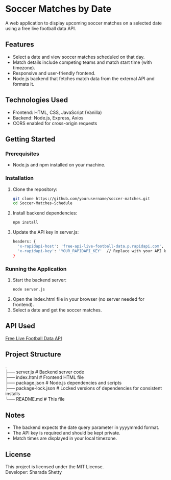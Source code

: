 # Soccer Matches by Date

A web application to display upcoming soccer matches on a selected date using a free live football data API.

## Features

- Select a date and view soccer matches scheduled on that day.
- Match details include competing teams and match start time (with timezone).
- Responsive and user-friendly frontend.
- Node.js backend that fetches match data from the external API and formats it.

## Technologies Used

- Frontend: HTML, CSS, JavaScript (Vanilla)
- Backend: Node.js, Express, Axios
- CORS enabled for cross-origin requests

## Getting Started

### Prerequisites

- Node.js and npm installed on your machine.

### Installation

1. Clone the repository:

   ```bash
   git clone https://github.com/yourusername/soccer-matches.git
   cd Soccer-Matches-Schedule
2. Install backend dependencies:

   ```bash
   npm install
3. Update the API key in server.js:
    ```bash
    headers: {
      'x-rapidapi-host': 'free-api-live-football-data.p.rapidapi.com',
      'x-rapidapi-key': 'YOUR_RAPIDAPI_KEY'  // Replace with your API key
    }

### Running the Application

1. Start the backend server:
    ```bash
    node server.js
2. Open the index.html file in your browser (no server needed for frontend).
3. Select a date and get the soccer matches.

## API Used

[Free Live Football Data API](https://rapidapi.com/free-live-football-data/api/free-api-live-football-data)

## Project Structure
.  
├── server.js               # Backend server code  
├── index.html              # Frontend HTML file  
├── package.json            # Node.js dependencies and scripts  
├── package-lock.json       # Locked versions of dependencies for consistent installs  
└── README.md               # This file  

## Notes

- The backend expects the date query parameter in yyyymmdd format.
- The API key is required and should be kept private.
- Match times are displayed in your local timezone.

## License
This project is licensed under the MIT License.  
Developer: Sharada Shetty
